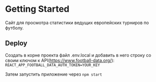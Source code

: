 # Getting Started 

Сайт для просмотра статистики ведущих европейских турниров по футболу.

## Deploy

Создать в корне проекта файл .env.local и добавить в него строку со своим ключом к API(https://www.football-data.org/):
`REACT_APP_FOOTBALL_DATA_AUTH_TOKEN=YOUR_KEY` 

Затем запустить приложение через
`npm start`

